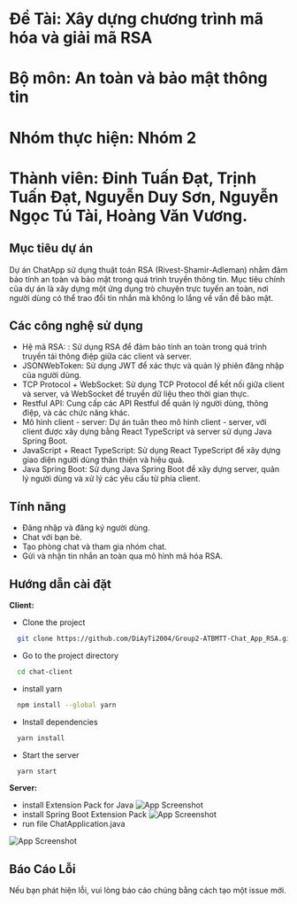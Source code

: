 
# Đề Tài: Xây dựng chương trình mã hóa và giải mã RSA
# Bộ môn: An toàn và bảo mật thông tin
# Nhóm thực hiện: Nhóm 2
# Thành viên: Đinh Tuấn Đạt, Trịnh Tuấn Đạt, Nguyễn Duy Sơn, Nguyễn Ngọc Tú Tài, Hoàng Văn Vương.



## Mục tiêu dự án

Dự án ChatApp sử dụng thuật toán RSA (Rivest-Shamir-Adleman) nhằm đảm bảo tính an toàn và bảo mật trong quá trình truyền thông tin. Mục tiêu chính của dự án là xây dựng một ứng dụng trò chuyện trực tuyến an toàn, nơi người dùng có thể trao đổi tin nhắn mà không lo lắng về vấn đề bảo mật.


## Các công nghệ sử dụng

- Hệ mã RSA: : Sử dụng RSA để đảm bảo tính an toàn trong quá trình truyền tải thông điệp giữa các client và server.
- JSONWebToken: Sử dụng JWT để xác thực và quản lý phiên đăng nhập của người dùng.
- TCP Protocol + WebSocket: Sử dụng TCP Protocol để kết nối giữa client và server, và WebSocket để truyền dữ liệu theo thời gian thực.
- Restful API: Cung cấp các API Restful để quản lý người dùng, thông điệp, và các chức năng khác.
- Mô hình client - server: Dự án tuân theo mô hình client - server, với client được xây dựng bằng React TypeScript và server sử dụng Java Spring Boot.
- JavaScript + React TypeScript: Sử dụng React TypeScript để xây dựng giao diện người dùng thân thiện và hiệu quả.
- Java Spring Boot: Sử dụng Java Spring Boot để xây dựng server, quản lý người dùng và xử lý các yêu cầu từ phía client.



## Tính năng
- Đăng nhập và đăng ký người dùng.
- Chat với bạn bè.
- Tạo phòng chat và tham gia nhóm chat.
- Gửi và nhận tin nhắn an toàn qua mô hình mã hóa RSA.



## Hướng dẫn cài đặt
**Client:**

- Clone the project

```bash
  git clone https://github.com/DiAyTi2004/Group2-ATBMTT-Chat_App_RSA.git
```

- Go to the project directory

```bash
  cd chat-client
```

- install yarn 
```bash
  npm install --global yarn
```

- Install dependencies

```bash
  yarn install
```

- Start the server

```bash
  yarn start
```
**Server:**

- install Extension Pack for Java
![App Screenshot](https://scontent.xx.fbcdn.net/v/t1.15752-9/410765610_224985747312538_7695285106616389188_n.png?stp=dst-png_p206x206&_nc_cat=101&ccb=1-7&_nc_sid=510075&_nc_eui2=AeEjJoFxG2668-5b5LusMMRXKJKqLrdw6kcokqout3DqR9m4RydhjRCFrFvIBBwlUWyCAFW1FN_SitSeHxXkSZPy&_nc_ohc=bowWLgOUBTMAX_hGTBL&_nc_ad=z-m&_nc_cid=0&_nc_ht=scontent.xx&oh=03_AdTcCfhObIjbAilmObR-q2TK3yR-KLPolqY8g21yM8H0OA&oe=65B54881)
- install Spring Boot Extension Pack
![App Screenshot](https://scontent.xx.fbcdn.net/v/t1.15752-9/411243520_684358733850676_1653977239017351040_n.png?stp=dst-png_p206x206&_nc_cat=102&ccb=1-7&_nc_sid=510075&_nc_eui2=AeHTeqlPsfcL8brlaC79YcBnpa2uGo0nUTylra4ajSdRPMWbsNd85lvxCkrt5WC_WZ7OXI5M7aIgzzZO9skq4nNK&_nc_ohc=4YYq0C_35AUAX-FtXeP&_nc_ad=z-m&_nc_cid=0&_nc_ht=scontent.xx&oh=03_AdTInt7yvtMUnreZH8Fx2lfBNEXlAdOJH_GLxDf1HULRIg&oe=65B5673C)
- run file ChatApplication.java

![App Screenshot](https://scontent.xx.fbcdn.net/v/t1.15752-9/409345078_309550291428690_4364899141002120406_n.png?stp=dst-png_s526x296&_nc_cat=101&ccb=1-7&_nc_sid=510075&_nc_eui2=AeGX2tcQcshQmzb_BPt3aq3D-EAnDLUpQAX4QCcMtSlABdrdavgTt40OwWQ6lyOxwEGLXeB5TeNqQsIUiArK2HSU&_nc_ohc=alOnJhoarr8AX-f-A_A&_nc_ad=z-m&_nc_cid=0&_nc_ht=scontent.xx&oh=03_AdSeHFcOJzAjzK4rbsK9DsbwcFq15SlHv1-JdaBzGSwMSQ&oe=65B55E99)
## Báo Cáo Lỗi

Nếu bạn phát hiện lỗi, vui lòng báo cáo chúng bằng cách tạo một issue mới.

